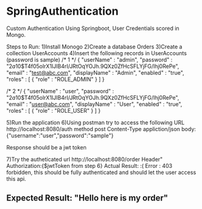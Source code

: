 # SpringAuthentication
Custom Authentication Using Springboot, User Credentials scored in Mongo.

Steps to Run:
1)Install Monogo
2)Create a database Orders
3)Create a collection UserAccounts
4)Insert the following records in UserAccounts (password is sample)
/* 1 */
{
    "userName" : "admin",
    "password" : "$2a$10$T4f05olrX1IJlB4rI/JRtOqYOJh.9QXz0ZfHcSFLYjFG/Ihj0RePe",
    "email" : "test@abc.com",
    "displayName" : "Admin",
    "enabled" : "true",
    "roles" : [ 
        {
            "role" : "ROLE_ADMIN"
        }
    ]
}

/* 2 */
{
    "userName" : "user",
    "password" : "$2a$10$T4f05olrX1IJlB4rI/JRtOqYOJh.9QXz0ZfHcSFLYjFG/Ihj0RePe",
    "email" : "user@abc.com",
    "displayName" : "User",
    "enabled" : "true",
    "roles" : [ 
        {
            "role" : "ROLE_USER"
        }
    ]
}

5)Run the application
6)Using postman  try to access the following URL
http://localhost:8080/auth
method post
Content-Type appliction/json
body:{"username":"user","password":"sample"}

Response should be a jwt token

7)Try the autheticated url  http://localhost:8080/order
Header"
Authorization:{$jwtToken from step 6}
Actual Result: :(
Error : 403 forbidden, this should be fully authenticated and should let the user access this api.

Expected Result:
"Hello here is my order"
-----------


